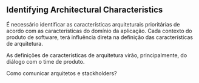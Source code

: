 ## Identifying Architectural Characteristics

É necessário identificar as características arquiteturais prioritárias de acordo com as características do domínio da aplicação. Cada contexto do produto de software, terá influência direta na definição das características de arquitetura.

As definições de características de arquitetura virão, principalmente, do diálogo com o time de produto.

Como comunicar arquitetos e stackholders?



